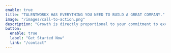 ```yaml
---
enable: true
title: "TALENTWORKX HAS EVERYTHING YOU NEED TO BUILD A GREAT COMPANY."
image: "/images/call-to-action.png"
description: "Growth is directly proportional to your commitment to excel in what you do everyday!"
button:
  enable: true
  label: "Get Started Now"
  link: "/contact"
---
```

